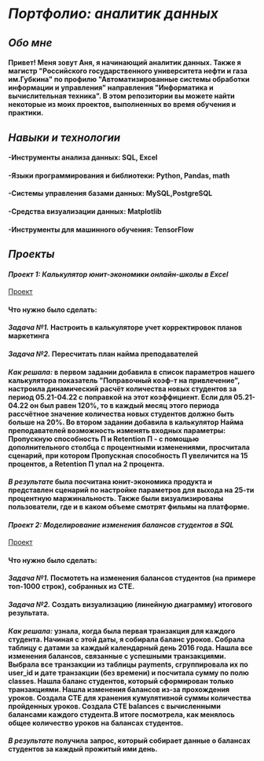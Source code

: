 # *__Портфолио: аналитик данных__*
## *__Обо мне__*
#### Привет! Меня зовут Аня, я начинающий аналитик данных. Также я магистр "Российского государственного университета нефти и газа им.Губкина" по профилю "Автоматизированные системы обработки информации и управления" направления "Информатика и вычислительная техника". В этом репозитории вы можете найти некоторые из моих проектов, выполненных во время обучения и практики.
## *__Навыки и технологии__*
#### -Инструменты анализа данных: SQL, Excel
#### -Языки программирования и библиотеки: Python, Pandas, math
#### -Системы управления базами данных: MySQL,PostgreSQL
#### -Средства визуализации данных:  Matplotlib
#### -Инструменты для машинного обучения: TensorFlow
## *__Проекты__*
#### *__Проект 1: Калькулятор юнит-экономики онлайн-школы в Excel__*
[Проект](<https://docs.google.com/spreadsheets/d/1mQ56qskyZg6YuYIOChsoX7wkBgosbT-K/edit#gid=1670325505>)
#### Что нужно было сделать:
#### *Задача №1.* Настроить в калькуляторе учет корректировок планов маркетинга
#### *Задача №2.* Пересчитать план найма преподавателей
#### *Как решала:* в первом задании добавила в список параметров нашего калькулятора показатель "Поправочный коэф-т на привлечение", настроила динамический расчёт количества новых студентов за период 05.21-04.22 с поправкой на этот коэффициент. Если для 05.21-04.22 он был равен 120%, то в каждый месяц этого периода рассчётное значение количества новых студентов должно быть больше на 20%. Во втором задании добавила в калькулятор Найма преподавателей возможность изменять входных параметры: Пропускную способность П и Retention П - с помощью дополнительного столбца с процентными изменениями, просчитала сценарий, при котором Пропускная способность П увеличится на 15 процентов, а Retention П упал на 2 процента.
#### *В результате* была посчитана юнит-экономика продукта и представлен сценарий по настройке параметров для выхода на 25-ти процентную маржинальность. Также были визуализированы пользователи, где и в каком объеме смотрят фильмы на платформе. 
#### *__Проект 2: Моделирование изменения балансов студентов в SQL__*
[Проект]([<https://[docs.google.com/spreadsheets/d/1mQ56qskyZg6YuYIOChsoX7wkBgosbT-K/edit#gid=1670325505](https://docs.google.com/spreadsheets/d/18hvQglPqxNenlaqilQr1HSVvQ1915FlA/edit?usp=sharing&ouid=110581665585668535971&rtpof=true&sd=true)>](https://docs.google.com/spreadsheets/d/18hvQglPqxNenlaqilQr1HSVvQ1915FlA/edit?usp=sharing&ouid=110581665585668535971&rtpof=true&sd=true))
#### Что нужно было сделать:
#### *Задача №1.* Посмотеть на изменения балансов студентов (на примере топ-1000 строк), собранных из CTE. 
#### *Задача №2.* Создать визуализацию (линейную диаграмму) итогового результата. 
#### *Как решала:* узнала, когда была первая транзакция для каждого студента. Начиная с этой даты, я собирала баланс уроков. Собрала таблицу с датами за каждый календарный день 2016 года. Нашла все изменения балансов, связанные с успешными транзакциями. Выбрала все транзакции из таблицы payments, сгруппировала их по user_id и дате транзакции (без времени) и посчитала сумму по полю classes. Нашла баланс студентов, который сформирован только транзакциями. Нашла изменения балансов из-за прохождения уроков. Создала CTE для хранения кумулятивной суммы количества пройденных уроков. Создала CTE balances с вычисленными балансами каждого студента.В итоге посмотрела, как менялось общее количество уроков на балансах студентов.
#### *В результате* получила запрос, который собирает данные о балансах студентов за каждый прожитый ими день.

